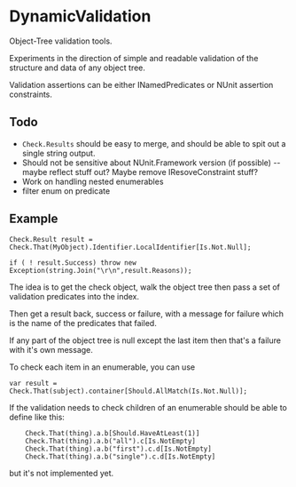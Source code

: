 DynamicValidation
=================

Object-Tree validation tools.

Experiments in the direction of simple and readable validation of the
structure and data of any object tree.

Validation assertions can be either INamedPredicates or NUnit assertion
constraints.

Todo
----
* `Check.Results` should be easy to merge, and should be able to spit out a single string output.
* Should not be sensitive about NUnit.Framework version (if possible) -- maybe reflect stuff out?
  Maybe remove IResoveConstraint stuff?
* Work on handling nested enumerables
* filter enum on predicate

Example
-------

```
Check.Result result = Check.That(MyObject).Identifier.LocalIdentifier[Is.Not.Null];

if ( ! result.Success) throw new Exception(string.Join("\r\n",result.Reasons));
```

The idea is to get the check object, walk the object tree
then pass a set of validation predicates into the index.

Then get a result back, success or failure, with a message
for failure which is the name of the predicates that failed.

If any part of the object tree is null except the last item
then that's a failure with it's own message.

To check each item in an enumerable, you can use
```
var result = Check.That(subject).container[Should.AllMatch(Is.Not.Null)];
```

If the validation needs to check children of an enumerable
should be able to define like this:
```
    Check.That(thing).a.b[Should.HaveAtLeast(1)]
    Check.That(thing).a.b("all").c[Is.NotEmpty]
    Check.That(thing).a.b("first").c.d[Is.NotEmpty]
    Check.That(thing).a.b("single").c.d[Is.NotEmpty]
```
but it's not implemented yet.
